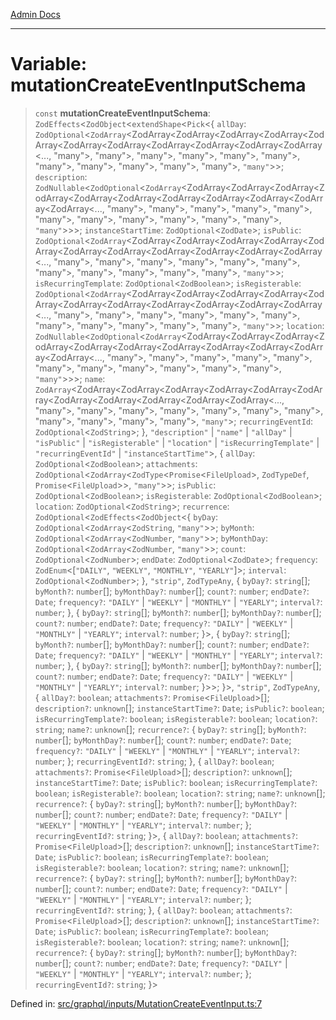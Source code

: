 [Admin Docs](/)

***

# Variable: mutationCreateEventInputSchema

> `const` **mutationCreateEventInputSchema**: `ZodEffects`\<`ZodObject`\<`extendShape`\<`Pick`\<\{ `allDay`: `ZodOptional`\<`ZodArray`\<ZodArray\<ZodArray\<ZodArray\<ZodArray\<ZodArray\<ZodArray\<ZodArray\<ZodArray\<ZodArray\<ZodArray\<ZodArray\<..., "many"\>, "many"\>, "many"\>, "many"\>, "many"\>, "many"\>, "many"\>, "many"\>, "many"\>, "many"\>, "many"\>, `"many"`\>\>; `description`: `ZodNullable`\<`ZodOptional`\<`ZodArray`\<ZodArray\<ZodArray\<ZodArray\<ZodArray\<ZodArray\<ZodArray\<ZodArray\<ZodArray\<ZodArray\<ZodArray\<ZodArray\<..., "many"\>, "many"\>, "many"\>, "many"\>, "many"\>, "many"\>, "many"\>, "many"\>, "many"\>, "many"\>, "many"\>, `"many"`\>\>\>; `instanceStartTime`: `ZodOptional`\<`ZodDate`\>; `isPublic`: `ZodOptional`\<`ZodArray`\<ZodArray\<ZodArray\<ZodArray\<ZodArray\<ZodArray\<ZodArray\<ZodArray\<ZodArray\<ZodArray\<ZodArray\<ZodArray\<..., "many"\>, "many"\>, "many"\>, "many"\>, "many"\>, "many"\>, "many"\>, "many"\>, "many"\>, "many"\>, "many"\>, `"many"`\>\>; `isRecurringTemplate`: `ZodOptional`\<`ZodBoolean`\>; `isRegisterable`: `ZodOptional`\<`ZodArray`\<ZodArray\<ZodArray\<ZodArray\<ZodArray\<ZodArray\<ZodArray\<ZodArray\<ZodArray\<ZodArray\<ZodArray\<ZodArray\<..., "many"\>, "many"\>, "many"\>, "many"\>, "many"\>, "many"\>, "many"\>, "many"\>, "many"\>, "many"\>, "many"\>, `"many"`\>\>; `location`: `ZodNullable`\<`ZodOptional`\<`ZodArray`\<ZodArray\<ZodArray\<ZodArray\<ZodArray\<ZodArray\<ZodArray\<ZodArray\<ZodArray\<ZodArray\<ZodArray\<ZodArray\<..., "many"\>, "many"\>, "many"\>, "many"\>, "many"\>, "many"\>, "many"\>, "many"\>, "many"\>, "many"\>, "many"\>, `"many"`\>\>\>; `name`: `ZodArray`\<ZodArray\<ZodArray\<ZodArray\<ZodArray\<ZodArray\<ZodArray\<ZodArray\<ZodArray\<ZodArray\<ZodArray\<ZodArray\<..., "many"\>, "many"\>, "many"\>, "many"\>, "many"\>, "many"\>, "many"\>, "many"\>, "many"\>, "many"\>, "many"\>, `"many"`\>; `recurringEventId`: `ZodOptional`\<`ZodString`\>; \}, `"description"` \| `"name"` \| `"allDay"` \| `"isPublic"` \| `"isRegisterable"` \| `"location"` \| `"isRecurringTemplate"` \| `"recurringEventId"` \| `"instanceStartTime"`\>, \{ `allDay`: `ZodOptional`\<`ZodBoolean`\>; `attachments`: `ZodOptional`\<`ZodArray`\<`ZodType`\<`Promise`\<`FileUpload`\>, `ZodTypeDef`, `Promise`\<`FileUpload`\>\>, `"many"`\>\>; `isPublic`: `ZodOptional`\<`ZodBoolean`\>; `isRegisterable`: `ZodOptional`\<`ZodBoolean`\>; `location`: `ZodOptional`\<`ZodString`\>; `recurrence`: `ZodOptional`\<`ZodEffects`\<`ZodObject`\<\{ `byDay`: `ZodOptional`\<`ZodArray`\<`ZodString`, `"many"`\>\>; `byMonth`: `ZodOptional`\<`ZodArray`\<`ZodNumber`, `"many"`\>\>; `byMonthDay`: `ZodOptional`\<`ZodArray`\<`ZodNumber`, `"many"`\>\>; `count`: `ZodOptional`\<`ZodNumber`\>; `endDate`: `ZodOptional`\<`ZodDate`\>; `frequency`: `ZodEnum`\<\[`"DAILY"`, `"WEEKLY"`, `"MONTHLY"`, `"YEARLY"`\]\>; `interval`: `ZodOptional`\<`ZodNumber`\>; \}, `"strip"`, `ZodTypeAny`, \{ `byDay?`: `string`[]; `byMonth?`: `number`[]; `byMonthDay?`: `number`[]; `count?`: `number`; `endDate?`: `Date`; `frequency?`: `"DAILY"` \| `"WEEKLY"` \| `"MONTHLY"` \| `"YEARLY"`; `interval?`: `number`; \}, \{ `byDay?`: `string`[]; `byMonth?`: `number`[]; `byMonthDay?`: `number`[]; `count?`: `number`; `endDate?`: `Date`; `frequency?`: `"DAILY"` \| `"WEEKLY"` \| `"MONTHLY"` \| `"YEARLY"`; `interval?`: `number`; \}\>, \{ `byDay?`: `string`[]; `byMonth?`: `number`[]; `byMonthDay?`: `number`[]; `count?`: `number`; `endDate?`: `Date`; `frequency?`: `"DAILY"` \| `"WEEKLY"` \| `"MONTHLY"` \| `"YEARLY"`; `interval?`: `number`; \}, \{ `byDay?`: `string`[]; `byMonth?`: `number`[]; `byMonthDay?`: `number`[]; `count?`: `number`; `endDate?`: `Date`; `frequency?`: `"DAILY"` \| `"WEEKLY"` \| `"MONTHLY"` \| `"YEARLY"`; `interval?`: `number`; \}\>\>; \}\>, `"strip"`, `ZodTypeAny`, \{ `allDay?`: `boolean`; `attachments?`: `Promise`\<`FileUpload`\>[]; `description?`: `unknown`[]; `instanceStartTime?`: `Date`; `isPublic?`: `boolean`; `isRecurringTemplate?`: `boolean`; `isRegisterable?`: `boolean`; `location?`: `string`; `name?`: `unknown`[]; `recurrence?`: \{ `byDay?`: `string`[]; `byMonth?`: `number`[]; `byMonthDay?`: `number`[]; `count?`: `number`; `endDate?`: `Date`; `frequency?`: `"DAILY"` \| `"WEEKLY"` \| `"MONTHLY"` \| `"YEARLY"`; `interval?`: `number`; \}; `recurringEventId?`: `string`; \}, \{ `allDay?`: `boolean`; `attachments?`: `Promise`\<`FileUpload`\>[]; `description?`: `unknown`[]; `instanceStartTime?`: `Date`; `isPublic?`: `boolean`; `isRecurringTemplate?`: `boolean`; `isRegisterable?`: `boolean`; `location?`: `string`; `name?`: `unknown`[]; `recurrence?`: \{ `byDay?`: `string`[]; `byMonth?`: `number`[]; `byMonthDay?`: `number`[]; `count?`: `number`; `endDate?`: `Date`; `frequency?`: `"DAILY"` \| `"WEEKLY"` \| `"MONTHLY"` \| `"YEARLY"`; `interval?`: `number`; \}; `recurringEventId?`: `string`; \}\>, \{ `allDay?`: `boolean`; `attachments?`: `Promise`\<`FileUpload`\>[]; `description?`: `unknown`[]; `instanceStartTime?`: `Date`; `isPublic?`: `boolean`; `isRecurringTemplate?`: `boolean`; `isRegisterable?`: `boolean`; `location?`: `string`; `name?`: `unknown`[]; `recurrence?`: \{ `byDay?`: `string`[]; `byMonth?`: `number`[]; `byMonthDay?`: `number`[]; `count?`: `number`; `endDate?`: `Date`; `frequency?`: `"DAILY"` \| `"WEEKLY"` \| `"MONTHLY"` \| `"YEARLY"`; `interval?`: `number`; \}; `recurringEventId?`: `string`; \}, \{ `allDay?`: `boolean`; `attachments?`: `Promise`\<`FileUpload`\>[]; `description?`: `unknown`[]; `instanceStartTime?`: `Date`; `isPublic?`: `boolean`; `isRecurringTemplate?`: `boolean`; `isRegisterable?`: `boolean`; `location?`: `string`; `name?`: `unknown`[]; `recurrence?`: \{ `byDay?`: `string`[]; `byMonth?`: `number`[]; `byMonthDay?`: `number`[]; `count?`: `number`; `endDate?`: `Date`; `frequency?`: `"DAILY"` \| `"WEEKLY"` \| `"MONTHLY"` \| `"YEARLY"`; `interval?`: `number`; \}; `recurringEventId?`: `string`; \}\>

Defined in: [src/graphql/inputs/MutationCreateEventInput.ts:7](https://github.com/gautam-divyanshu/talawa-api/blob/d8a8cac9e6df3a48d2412b7eda7ba90695bb5e35/src/graphql/inputs/MutationCreateEventInput.ts#L7)
